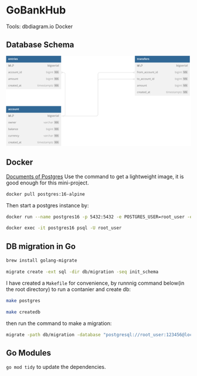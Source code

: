 # GoBankHub

Tools:
dbdiagram.io
Docker

## Database Schema
![DB Schema](assets/DB_Schema.svg)

## Docker
[Documents of Postgres](https://hub.docker.com/_/postgres?uuid=3f9a1944-f4da-4357-ae4d-9ba762d1c63d%0A)
Use the command to get a lightweight image, it is good enough for this mini-project.
```zsh
docker pull postgres:16-alpine
``` 

Then start a postgres instance by:
```zsh
docker run --name postgres16 -p 5432:5432 -e POSTGRES_USER=root_user -e POSTGRES_PASSWORD=123456 -d postgres:16-alpine
```

```zsh
docker exec -it postgres16 psql -U root_user
```

## DB migration in Go
```zsh
brew install golang-migrate
```

``` zsh
migrate create -ext sql -dir db/migration -seq init_schema
```

I have created a `Makefile` for convenience, by runnnig command below(in the root directory) to run a contanier and create db:
``` zsh
make postgres
```
```zsh
make createdb
```

then run the command to make a migration:
``` zsh
migrate -path db/migration -database "postgresql://root_user:123456@localhost:5432/gobankhub?sslmode=disable" -verbose up
```

## Go Modules
`go mod tidy` to update the dependencies.